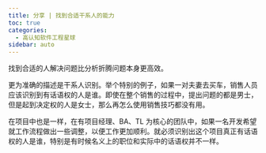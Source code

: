 ```yaml
---
title: 分享 | 找到合适干系人的能力
toc: true
categories: 
  - 高认知软件工程星球
sidebar: auto
---
```


找到合适的人解决问题比分析折腾问题本身更高效。

更为准确的描述是干系人识别。举个特别的例子，如果一对夫妻去买车，销售人员应该识别到有话语权的人是谁。即使在整个销售的过程中，提出问题的都是男士，但是起到决定权的人是女士，那么再怎么使用销售技巧都没有用。

在项目中也是一样，在有项目经理、BA、TL 为核心的团队中，如果一名开发希望就工作流程做出一些调整，以便工作更加顺利。就必须识别出这个项目真正有话语权的人是谁，特别是有时候名义上的职位和实际中的话语权并不一样。


